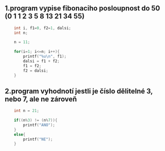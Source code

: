 ## 1.program vypise fibonaciho posloupnost do 50 (0 1 1 2 3 5 8 13 21 34 55)

```c
	int i, f1=0, f2=1, dalsi;
	int n;
	
	n = 11;
		
	for(i=1; i<=n; i++){
		printf("%u\n", f1);
		dalsi = f1 + f2;
		f1 = f2;
		f2 = dalsi;
	}
```

## 2.program vyhodnotí jestli je číslo dělitelné 3, nebo 7, ale ne zároveň

```c
	int n = 21;
		
	if((n%3) != (n%7)){
		printf("ANO");
	}
	else{
		printf("NE");
	}
```
